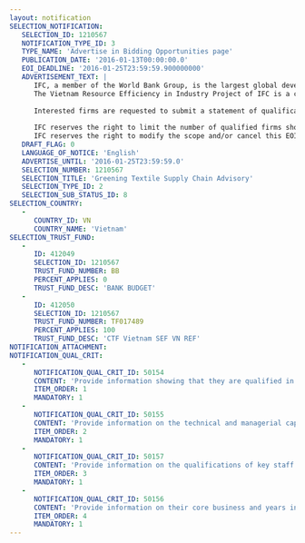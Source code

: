 ```yaml
---
layout: notification
SELECTION_NOTIFICATION: 
   SELECTION_ID: 1210567
   NOTIFICATION_TYPE_ID: 3
   TYPE_NAME: 'Advertise in Bidding Opportunities page'
   PUBLICATION_DATE: '2016-01-13T00:00:00.0'
   EOI_DEADLINE: '2016-01-25T23:59:59.900000000'
   ADVERTISEMENT_TEXT: |
      IFC, a member of the World Bank Group, is the largest global development institution focused exclusively on the private sector. Working with private enterprises in about 100 countries, we use our capital, expertise, and influence to help eliminate extreme poverty and boost shared prosperity. Addressing climate change mitigation and adaptation are among key missions of IFC. 
      The Vietnam Resource Efficiency in Industry Project of IFC is a climate-change project that promoting sustainable approach of reducing pollution while using less energy and other resources to industries. Textile sector is one among leading industry which strongly contributing to Vietnam economy growth. It is at the fourth of world ranking in apparel export. In parallel, it is a resource consuming and generate pollution sector. The Vietnam Resource Efficiency project want to demonstrate sustainable approach in textile supply chain. In framework of this project, IFC is soliciting expressions of interest (EOI) from highly-qualified firms for its innovative initiative on greening the textile/apparel/footwear supply chain in Vietnam.  This IFC initiative is engaging directly with Tier 1 and Tier 2 suppliers of leading multi-national global brands focused on the sustainability of their supply local chain by identifying, developing, implementing, and financing resource efficiency (REF) projects based on similar successful programs in Bangladesh, China, and other emerging economies.  Firms responding to this EOI should have practical experience working with the textile/apparel/footwear sector in Vietnam and/or other countries in Asia-Pacific and demonstrated expertise in developing cost-effective projects to save water, energy, and chemicals and reduce variable operating costs and captive renewable energy projects in some specific cases.  Interested consultants must have a broad range of capabilities in the areas of firm-level REF scoping/detailed assessments, wastewater treatment and recycle projects,  and sector-level capacity building, awareness raising, and employee training.  Relevant experience in developing captive renewable energy projects and/or working with manufacturing supply chains will be a plus.  Development of high-quality reports and other deliverables in both English and Vietnamese in a timely manner will be required. The consultant team must have a local office in Vietnam to be considered (firms may team up if necessary to enhance qualifications).
      
      Interested firms are requested to submit a statement of qualifications including relevant case histories, description of similar assignments, experience in similar conditions, brief CVs of key team members, etc. Firms may associate to enhance their qualifications. Firms that have been determined to be qualified through the evaluated results of this first stage will be invited to submit proposals for the Request for Proposals (RFP)
      
      IFC reserves the right to limit the number of qualified firms shortlisted for efficiency. 
      IFC reserves the right to modify the scope and/or cancel this EOI depending on available funding.
   DRAFT_FLAG: 0
   LANGUAGE_OF_NOTICE: 'English'
   ADVERTISE_UNTIL: '2016-01-25T23:59:59.0'
   SELECTION_NUMBER: 1210567
   SELECTION_TITLE: 'Greening Textile Supply Chain Advisory'
   SELECTION_TYPE_ID: 2
   SELECTION_SUB_STATUS_ID: 8
SELECTION_COUNTRY: 
   - 
      COUNTRY_ID: VN
      COUNTRY_NAME: 'Vietnam'
SELECTION_TRUST_FUND: 
   - 
      ID: 412049
      SELECTION_ID: 1210567
      TRUST_FUND_NUMBER: BB
      PERCENT_APPLIES: 0
      TRUST_FUND_DESC: 'BANK BUDGET'
   - 
      ID: 412050
      SELECTION_ID: 1210567
      TRUST_FUND_NUMBER: TF017489
      PERCENT_APPLIES: 100
      TRUST_FUND_DESC: 'CTF Vietnam SEF VN REF'
NOTIFICATION_ATTACHMENT: 
NOTIFICATION_QUAL_CRIT: 
   - 
      NOTIFICATION_QUAL_CRIT_ID: 50154
      CONTENT: 'Provide information showing that they are qualified in the field of the assignment.'
      ITEM_ORDER: 1
      MANDATORY: 1
   - 
      NOTIFICATION_QUAL_CRIT_ID: 50155
      CONTENT: 'Provide information on the technical and managerial capabilities of the firm.'
      ITEM_ORDER: 2
      MANDATORY: 1
   - 
      NOTIFICATION_QUAL_CRIT_ID: 50157
      CONTENT: 'Provide information on the qualifications of key staff.'
      ITEM_ORDER: 3
      MANDATORY: 1
   - 
      NOTIFICATION_QUAL_CRIT_ID: 50156
      CONTENT: 'Provide information on their core business and years in business.'
      ITEM_ORDER: 4
      MANDATORY: 1
---
```


